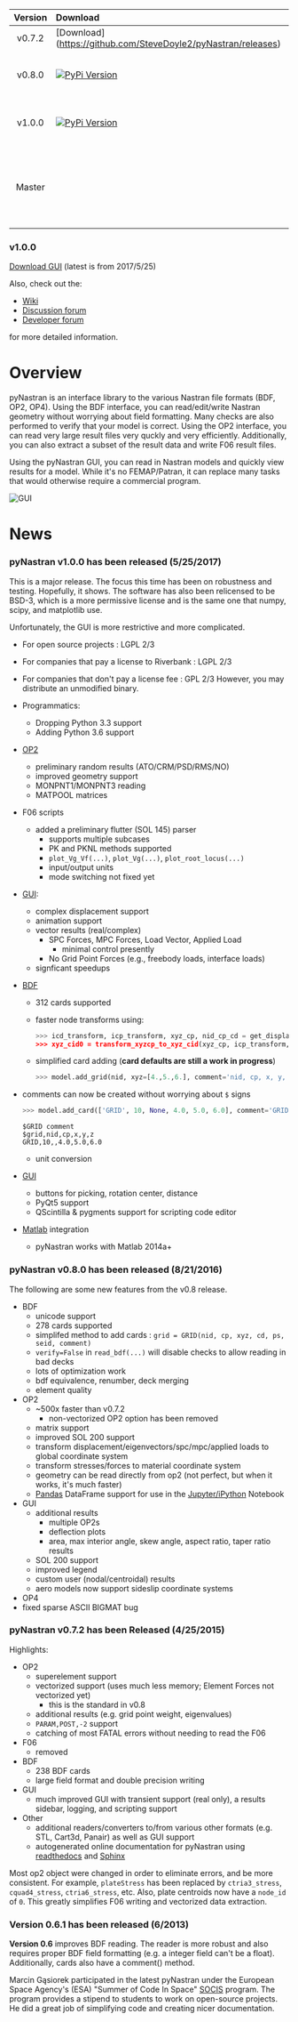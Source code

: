 
|  Version	| Download  | Docs  | Status |
| :-------:	| :--- 	  | :--- 	  | :--- 	  |
|  v0.7.2 	| [Download] (https://github.com/SteveDoyle2/pyNastran/releases) |  [![Documentation Status](https://readthedocs.org/projects/pynastran-git/badge/?version=v0.7.2)](http://pynastran-git.readthedocs.io/en/v0.7.2/?badge=v0.7.2) |
|  v0.8.0 	| [![PyPi Version](https://img.shields.io/pypi/v/pynastran.svg)](https://pypi.python.org/pypi/pyNastran) | [![Documentation Status](https://readthedocs.org/projects/pynastran-git/badge/?version=v0.8)](http://pynastran-git.readthedocs.io/en/v0.8.0/?badge=v0.8.0) | [![Build Status](https://img.shields.io/travis/SteveDoyle2/pyNastran/v0.8.svg)](https://travis-ci.org/SteveDoyle2/pyNastran) [![Coverage Status](https://img.shields.io/coveralls/SteveDoyle2/pyNastran/v0.8.svg)](https://coveralls.io/github/SteveDoyle2/pyNastran?branch=v0.8) |
|  v1.0.0 	| [![PyPi Version](https://img.shields.io/pypi/v/pynastran.svg)](https://pypi.python.org/pypi/pyNastran) | [![Documentation Status](https://readthedocs.org/projects/pynastran-git/badge/?version=v1.0)](http://pynastran-git.readthedocs.io/en/v1.0.0/?badge=v1.0.0) | [![Build Status](https://img.shields.io/travis/SteveDoyle2/pyNastran/v1.0.svg)](https://travis-ci.org/SteveDoyle2/pyNastran) [![Coverage Status](https://img.shields.io/coveralls/SteveDoyle2/pyNastran/v1.0.svg)](https://coveralls.io/github/SteveDoyle2/pyNastran?branch=v1.0) |
|   Master	|        | [![Documentation Status](https://readthedocs.org/projects/pynastran-git/badge/?version=latest)](http://pynastran-git.readthedocs.io/en/latest/?badge=latest) | [![Linux Status](https://img.shields.io/travis/SteveDoyle2/pyNastran/master.svg)](https://travis-ci.org/SteveDoyle2/pyNastran) [![Windows Status](https://ci.appveyor.com/api/projects/status/1qau107h43mbgghi/branch/master?svg=true)](https://ci.appveyor.com/project/SteveDoyle2/pynastran) [![Coverage Status](https://img.shields.io/coveralls/SteveDoyle2/pyNastran/master.svg)](https://coveralls.io/github/SteveDoyle2/pyNastran?branch=master) |

<!---

[![Build status](https://ci.appveyor.com/api/projects/status/1qau107h43mbgghi/branch/master?svg=true)](https://ci.appveyor.com/project/SteveDoyle2/pynastran/branch/master)

[![Build status](https://ci.appveyor.com/api/projects/status/1qau107h43mbgghi?svg=true)](https://ci.appveyor.com/project/SteveDoyle2/pynastran)

[![Build Status](https://travis-ci.org/SteveDoyle2/pyNastran.png)](https://travis-ci.org/SteveDoyle2/pyNastran)
[![Coverage Status](https://coveralls.io/repos/github/SteveDoyle2/pyNastran/badge.svg?branch=master)](https://coveralls.io/github/SteveDoyle2/pyNastran?branch=master)
[![Requirements Status](https://img.shields.io/requires/github/SteveDoyle2/pyNastran/master.svg)](https://requires.io/github/SteveDoyle2/pyNastran/requirements/?branch=master)	|
--->

### v1.0.0

[Download GUI](https://sourceforge.net/projects/pynastran/files/?source=navbar) (latest is from 2017/5/25)

<!---
[Doumentation](http://pynastran-git.readthedocs.org/en/latest/index.html)
--->

Also, check out the:
  * [Wiki](https://github.com/SteveDoyle2/pynastran/wiki)
  * [Discussion forum](http://groups.google.com/group/pynastran-discuss)
  * [Developer forum](http://groups.google.com/group/pynastran-dev)

for more detailed information.

<!--- this isn't setup... -->
<!--- http://stevedoyle2.github.io/pyNastran/ --->

# Overview

pyNastran is an interface library to the various Nastran file formats (BDF, OP2, OP4).  Using the BDF interface, you can read/edit/write Nastran geometry without worrying about field formatting.  Many checks are also performed to verify that your model is correct.  Using the OP2 interface, you can read very large result files very quckly and very efficiently.  Additionally, you can also extract a subset of the result data and write F06 result files.

Using the pyNastran GUI, you can read in Nastran models and quickly view results for a model.  While it's no FEMAP/Patran, it can replace many tasks that would otherwise require a commercial program.

![GUI](https://github.com/SteveDoyle2/pynastran/blob/master/pyNastran/gui/images/caero.png)


<!--- Ripped off meshio  --->
<!--- [![Build Status](https://travis-ci.org/SteveDoyle2/pyNastran.svg?branch=master)](https://travis-ci.org/SteveDoyle2/pyNastran)  --->
<!--- [![codecov.io](https://codecov.io/github/SteveDoyle2/pyNastran/coverage.svg?branch=master)](https://codecov.io/github/SteveDoyle2/pyNastran?branch=master)  --->

<!--- ## pyNastran v0.8.0 has NOT been released (8/21/2016)   --->
<!--- [Download pyNastran v0.8] (https://github.com/SteveDoyle2/pyNastran/releases)  --->

# News

### pyNastran v1.0.0 has been released (5/25/2017)
This is a major release.  The focus this time has been on robustness and testing.
Hopefully, it shows.  The software has also been relicensed to be BSD-3, which
is a more permissive license and is the same one that numpy, scipy, and
matplotlib use.

Unfortunately, the GUI is more restrictive and more complicated.
 - For open source projects : LGPL 2/3
 - For companies that pay a license to Riverbank : LGPL 2/3
 - For companies that don't pay a license fee : GPL 2/3
However, you may distribute an unmodified binary.

 - Programmatics:
   - Dropping Python 3.3 support
   - Adding Python 3.6 support

 - [OP2](http://pynastran-git.readthedocs.io/en/latest/quick_start/op2_demo.html)
   - preliminary random results (ATO/CRM/PSD/RMS/NO)
   - improved geometry support
   - MONPNT1/MONPNT3 reading
   - MATPOOL matrices

 - F06 scripts
   - added a preliminary flutter (SOL 145) parser
     - supports multiple subcases
     - PK and PKNL methods supported
     - `plot_Vg_Vf(...)`, `plot_Vg(...)`, `plot_root_locus(...)`
     - input/output units
     - mode switching not fixed yet

 - [GUI](http://pynastran-git.readthedocs.io/en/latest/quick_start/gui.html):
   - complex displacement support
   - animation support
   - vector results (real/complex)
      - SPC Forces, MPC Forces, Load Vector, Applied Load
        - minimal control presently
      - No Grid Point Forces (e.g., freebody loads, interface loads)
   - signficant speedups

 - [BDF](http://pynastran-git.readthedocs.io/en/latest/quick_start/bdf_demo.html)
   - 312 cards supported
   - faster node transforms using:

     ```python
     >>> icd_transform, icp_transform, xyz_cp, nid_cp_cd = get_displacement_index_xyz_cp_cd(dtype='float64, sort_ids=True)
     >>> xyz_cid0 = transform_xyzcp_to_xyz_cid(xyz_cp, icp_transform, cid=0, in_place=False)
     ```

   - simplified card adding (**card defaults are still a work in progress**)
     ```python
     >>> model.add_grid(nid, xyz=[4.,5.,6.], comment='nid, cp, x, y, z')
     ```

- comments can now be created without worrying about `$` signs

     ```python
     >>> model.add_card(['GRID', 10, None, 4.0, 5.0, 6.0], comment='GRID comment\ngrid,nid,cp,x,y,z')
     ```
     ```
     $GRID comment
     $grid,nid,cp,x,y,z
     GRID,10,,4.0,5.0,6.0
     ```

   - unit conversion

- [GUI](http://pynastran-git.readthedocs.io/en/latest/quick_start/gui.html)
   - buttons for picking, rotation center, distance
   - PyQt5 support
   - QScintilla & pygments support for scripting code editor

- [Matlab](http://pynastran-git.readthedocs.io/en/latest/quick_start/matlab.html) integration
   - pyNastran works with Matlab 2014a+

### pyNastran v0.8.0 has been released (8/21/2016)

The following are some new features from the v0.8 release.

 - BDF
   - unicode support
   - 278 cards supported
   - simplifed method to add cards : `grid = GRID(nid, cp, xyz, cd, ps, seid, comment)`
   - `verify=False` in `read_bdf(...)` will disable checks to allow reading in bad decks
   - lots of optimization work
   - bdf equivalence, renumber, deck merging
   - element quality
 - OP2
   - ~500x faster than v0.7.2
     - non-vectorized OP2 option has been removed
   - matrix support
   - improved SOL 200 support
   - transform displacement/eigenvectors/spc/mpc/applied loads to global coordinate system
   - transform stresses/forces to material coordinate system
   - geometry can be read directly from op2 (not perfect, but when it works, it's much faster)
   - [Pandas](http://pandas.pydata.org/) DataFrame support for use in the [Jupyter/iPython](http://jupyter.org/index.html) Notebook
 - GUI
   - additional results
      - multiple OP2s
      - deflection plots
      - area, max interior angle, skew angle, aspect ratio, taper ratio results
   - SOL 200 support
   - improved legend
   - custom user (nodal/centroidal) results
   - aero models now support sideslip coordinate systems
 - OP4
  - fixed sparse ASCII BIGMAT bug


### pyNastran v0.7.2 has been Released (4/25/2015)

Highlights:
 * OP2
   * superelement support
   * vectorized support (uses much less memory; Element Forces not vectorized yet)
     - this is the standard in v0.8
   * additional results (e.g. grid point weight, eigenvalues)
   * `PARAM,POST,-2` support
   * catching of most FATAL errors without needing to read the F06
 * F06
   * removed
 * BDF
   * 238 BDF cards
   * large field format and double precision writing
 * GUI
   * much improved GUI with transient support (real only), a results sidebar, logging, and scripting support
 * Other
   * additional readers/converters to/from various other formats (e.g. STL, Cart3d, Panair) as well as GUI support
   * autogenerated online documentation for pyNastran using [readthedocs](https://rwww.readthedocs.org) and [Sphinx](http://sphinx-doc.org/)

Most op2 object were changed in order to eliminate errors, and be more consistent.  For example, `plateStress` has been replaced by `ctria3_stress`, `cquad4_stress`, `ctria6_stress`, etc.  Also, plate centroids now have a `node_id` of `0`.  This greatly simplifies F06 writing and vectorized data extraction.

### Version 0.6.1 has been released (6/2013)
**Version 0.6** improves BDF reading.  The reader is more robust and also requires proper BDF field formatting (e.g. a integer field can't be a float).  Additionally, cards also have a comment() method.

Marcin Gąsiorek participated in the latest pyNastran under the European Space Agency's (ESA) "Summer of Code In Space" [SOCIS](http://sophia.estec.esa.int/socis2012/?q=node/13) program.  The program provides a stipend to students to work on open-source projects.
He did a great job of simplifying code and creating nicer documentation.

